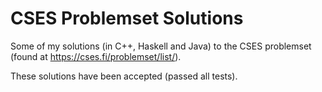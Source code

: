 # CSES Problemset Solutions
Some of my solutions (in C++, Haskell and Java) to the CSES problemset (found at https://cses.fi/problemset/list/).

These solutions have been accepted (passed all tests).
